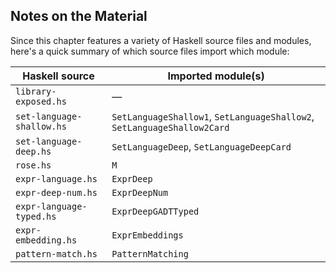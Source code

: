 ## Notes on the Material

Since this chapter features a variety of Haskell source files and
modules, here's a quick summary of which source files import
which module:


|      Haskell source       |                          Imported module(s)                             |
| ------------------------- | ----------------------------------------------------------------------- |
| `library-exposed.hs`      | —                                                                       |
| `set-language-shallow.hs` | `SetLanguageShallow1`, `SetLanguageShallow2`, `SetLanguageShallow2Card` |
| `set-language-deep.hs`    | `SetLanguageDeep`, `SetLanguageDeepCard`                                |
| `rose.hs`                 | `M`                                                                     |
| `expr-language.hs`        | `ExprDeep`                                                              |
| `expr-deep-num.hs`        | `ExprDeepNum`                                                           |
| `expr-language-typed.hs`  | `ExprDeepGADTTyped`                                                     |
| `expr-embedding.hs`       | `ExprEmbeddings`                                                        |
| `pattern-match.hs`        | `PatternMatching`                                                       |

